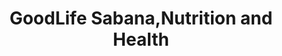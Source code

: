 ---
title: "GoodLife Sabana,Nutrition and Health"
url: /sabana-oeste/goodlife-sabana-nutrition-and-health/
shop: suplementos nutricionales
---